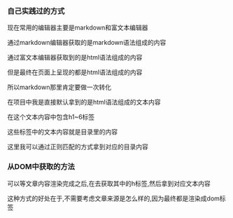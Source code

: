 ### 自己实践过的方式

现在常用的编辑器主要是markdown和富文本编辑器

通过markdown编辑器获取的是markdown语法组成的内容

通过富文本编辑器获取到的是html语法组成的内容

但是最终在页面上呈现的都是html语法组成的内容

所以markdown那里肯定要做一次转化



在项目中我是直接默认拿到的是html语法组成的文本内容

在这个文本内容中包含h1~6标签

这些标签中的文本内容就是目录里的内容

这里我可以通过正则匹配的方式拿到对应的目录内容



### 从DOM中获取的方法

可以等文章内容渲染完成之后,在去获取其中的h标签,然后拿到对应文本内容

这种方式的好处在于,不需要考虑文章来源是怎么样的,因为最终都是渲染成dom标签